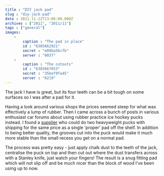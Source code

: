 ```yaml
---
title : "DIY jack pad"
slug : "diy-jack-pad"
date : 2011-11-22T13:00:00.000Z
archives : ["2011", "2011/11"]
tags : ["general"]
images:
    -
        caption : "The pad in place"
        id : "6385662921"
        secret : "e09ba56cfb"
        server : "6037"
    -
        caption : "The cutouts"
        id : "6385667653"
        secret : "35bef9fa45"
        server : "6219"
---
```


The jack I have is great, but its four teeth can be a bit tough on some surfaces so I was after a pad for it.


Having a look around various shops the prices seemed steep for what was effectively a lump of rubber. Then I came across a bunch of posts in various enthusiast car forums about using rubber practice ice hockey pucks instead. I found a <a href="http://www.ice-hockey-skates.co.uk/product2_81-30-161-162_Ice-Hockey-Puck.htm">supplier</a> who could do two heavyweight pucks with shipping for the same price as a single 'proper' pad off the shelf. In addition to being better quality, the grooves cut into the puck would make it much more stable than the small recess you get on a normal pad.


The process was pretty easy - just apply chalk dust to the teeth of the jack, centralise the puck on top and then cut out where the dust transfers across with a Stanley knife, just watch your fingers! The result is a snug fitting pad which will not slip off and be much nicer than the block of wood I've been using up to now.